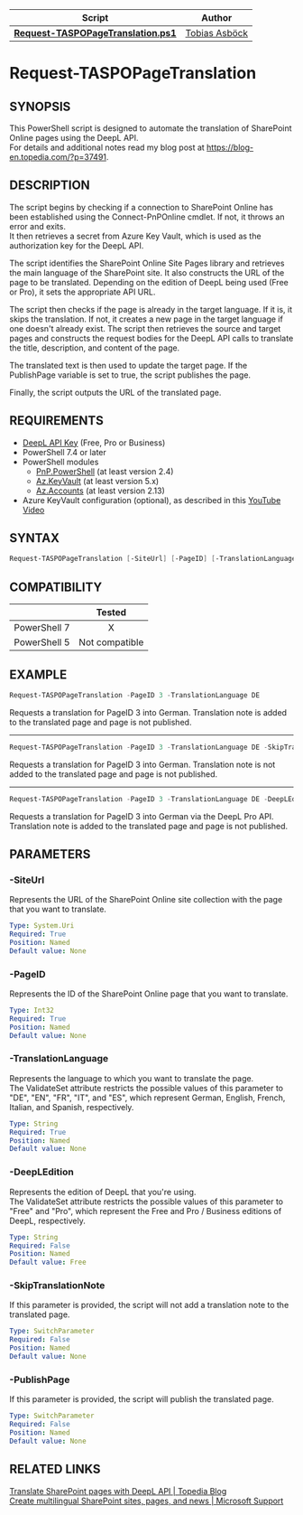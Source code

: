 | Script                                                      | Author       | 
| ------------------------------------------------------------ | ------------ | 
| **[Request-TASPOPageTranslation.ps1](/Scripts/Request-TASPOPageTranslation.ps1)** | [Tobias Asböck](https://www.linkedin.com/in/tobiasasboeck/)
# Request-TASPOPageTranslation

## SYNOPSIS
This PowerShell script is designed to automate the translation of SharePoint Online pages using the DeepL API.  
For details and additional notes read my blog post at https://blog-en.topedia.com/?p=37491.

## DESCRIPTION
The script begins by checking if a connection to SharePoint Online has been established using the Connect-PnPOnline cmdlet. If not, it throws an error and exits.  
It then retrieves a secret from Azure Key Vault, which is used as the authorization key for the DeepL API.

The script identifies the SharePoint Online Site Pages library and retrieves the main language of the SharePoint site. It also constructs the URL of the page to be translated.
Depending on the edition of DeepL being used (Free or Pro), it sets the appropriate API URL.

The script then checks if the page is already in the target language. If it is, it skips the translation. If not, it creates a new page in the target language if one doesn't already exist.
The script then retrieves the source and target pages and constructs the request bodies for the DeepL API calls to translate the title, description, and content of the page.

The translated text is then used to update the target page. If the PublishPage variable is set to true, the script publishes the page.

Finally, the script outputs the URL of the translated page.   

## REQUIREMENTS
- [DeepL API Key](https://www.deepl.com/en/pro-api) (Free, Pro or Business)
- PowerShell 7.4 or later
- PowerShell modules 
  - [PnP.PowerShell](https://www.powershellgallery.com/packages/PnP.PowerShell) (at least version 2.4)
  - [Az.KeyVault](https://www.powershellgallery.com/packages/Az.KeyVault) (at least version 5.x)
  - [Az.Accounts](https://www.powershellgallery.com/packages/Az.Accounts) (at least version 2.13)
- Azure KeyVault configuration (optional), as described in this [YouTube Video](https://www.tekkigurus.com/stop-using-credentials-powershell-scripts-with-key-vault/) 


## SYNTAX

```powershell
Request-TASPOPageTranslation [-SiteUrl] [-PageID] [-TranslationLanguage] [-DeepLEdition] [-SkipTranslationNote] [-PublishPage] 
```

## COMPATIBILITY
|              | Tested |
| :----------: | :----: |
| PowerShell 7 |   X    |
| PowerShell 5 |   Not compatible    |

## EXAMPLE
```powershell
Request-TASPOPageTranslation -PageID 3 -TranslationLanguage DE
```  
Requests a translation for PageID 3 into German. Translation note is added to the translated page and page is not published.     
___

```powershell
Request-TASPOPageTranslation -PageID 3 -TranslationLanguage DE -SkipTranslationNote
```  
Requests a translation for PageID 3 into German. Translation note is not added to the translated page and page is not published.   
___

```powershell
Request-TASPOPageTranslation -PageID 3 -TranslationLanguage DE -DeepLEdition "Pro"
```  
Requests a translation for PageID 3 into German via the DeepL Pro API. Translation note is added to the translated page and page is not published.  

## PARAMETERS

### -SiteUrl
Represents the URL of the SharePoint Online site collection with the page that you want to translate.

```yaml
Type: System.Uri
Required: True
Position: Named
Default value: None
```
### -PageID
Represents the ID of the SharePoint Online page that you want to translate.

```yaml
Type: Int32
Required: True
Position: Named
Default value: None
```
### -TranslationLanguage
Represents the language to which you want to translate the page.   
The ValidateSet attribute restricts the possible values of this parameter to "DE", "EN", "FR", "IT", and "ES", which represent German, English, French, Italian, and Spanish, respectively. 

```yaml
Type: String
Required: True
Position: Named
Default value: None
```
### -DeepLEdition
Represents the edition of DeepL that you're using.    
The ValidateSet attribute restricts the possible values of this parameter to "Free" and "Pro", which represent the Free and Pro / Business editions of DeepL, respectively.

```yaml
Type: String
Required: False
Position: Named
Default value: Free
```
### -SkipTranslationNote
If this parameter is provided, the script will not add a translation note to the translated page.

```yaml
Type: SwitchParameter
Required: False
Position: Named
Default value: None
```
### -PublishPage
If this parameter is provided, the script will publish the translated page.

```yaml
Type: SwitchParameter
Required: False
Position: Named
Default value: None
```

## RELATED LINKS

[Translate SharePoint pages with DeepL API | Topedia Blog](https://blog-en.topedia.com/?p=37491)   
[Create multilingual SharePoint sites, pages, and news | Microsoft Support](https://support.microsoft.com/en-gb/office/create-multilingual-sharepoint-sites-pages-and-news-2bb7d610-5453-41c6-a0e8-6f40b3ed750c)